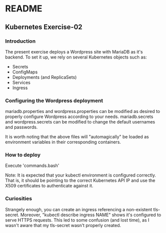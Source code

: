 # README
## Kubernetes Exercise-02

### Introduction

The present exercise deploys a Wordpress site with MariaDB as it's backend.
To set it up, we rely on several Kubernetes objects such as:

- Secrets
- ConfigMaps
- Deployments (and ReplicaSets)
- Services
- Ingress

### Configuring the Wordpress deployment

mariadb.properties and wordpress.properties can be modified as desired to properly configure Wordpress according to your needs.
mariadb.secrets and wordpress.secrets can be modified to change the default usernames and passwords.

It is worth noting that the above files will "automagically" be loaded as environment variables in their corresponding containers.

### How to deploy

Execute 'commands.bash'

Note: It is expected that your kubectl environment is configured correctly.
That is, it should be pointing to the correct Kubernetes API IP and use the X509 certificates to authenticate against it.

### Curiosities

Strangely enough, you can create an ingress referencing a non-existent tls-secret. Moreover, "kubectl describe ingress NAME" shows it's configured to serve HTTPS requests. This led to some confusion (and lost time), as I wasn't aware that my tls-secret wasn't properly created.
